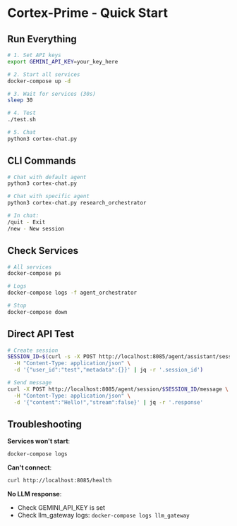 # Cortex-Prime - Quick Start

## Run Everything

```bash
# 1. Set API keys
export GEMINI_API_KEY=your_key_here

# 2. Start all services
docker-compose up -d

# 3. Wait for services (30s)
sleep 30

# 4. Test
./test.sh

# 5. Chat
python3 cortex-chat.py
```

## CLI Commands

```bash
# Chat with default agent
python3 cortex-chat.py

# Chat with specific agent
python3 cortex-chat.py research_orchestrator

# In chat:
/quit - Exit
/new - New session
```

## Check Services

```bash
# All services
docker-compose ps

# Logs
docker-compose logs -f agent_orchestrator

# Stop
docker-compose down
```

## Direct API Test

```bash
# Create session
SESSION_ID=$(curl -s -X POST http://localhost:8085/agent/assistant/session \
  -H "Content-Type: application/json" \
  -d '{"user_id":"test","metadata":{}}' | jq -r '.session_id')

# Send message
curl -X POST http://localhost:8085/agent/session/$SESSION_ID/message \
  -H "Content-Type: application/json" \
  -d '{"content":"Hello!","stream":false}' | jq -r '.response'
```

## Troubleshooting

**Services won't start**:
```bash
docker-compose logs
```

**Can't connect**:
```bash
curl http://localhost:8085/health
```

**No LLM response**:
- Check GEMINI_API_KEY is set
- Check llm_gateway logs: `docker-compose logs llm_gateway`
